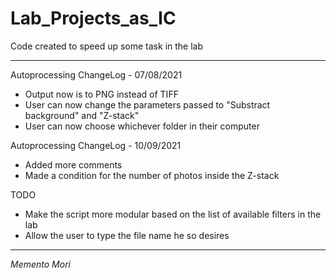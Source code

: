 # Lab_Projects_as_IC

Code created to speed up some task in the lab

-------------------------------------------------------------------------------------

Autoprocessing ChangeLog - 07/08/2021

 - Output now is to PNG instead of TIFF
 - User can now change the parameters passed to "Substract background" and "Z-stack"
 - User can now choose whichever folder in their computer

Autoprocessing ChangeLog - 10/09/2021

 - Added more comments
 - Made a condition for the number of photos inside the Z-stack

TODO

 - Make the script more modular based on the list of available filters in the lab
 - Allow the user to type the file name he so desires

-------------------------------------------------------------------------------------



_Memento Mori_
